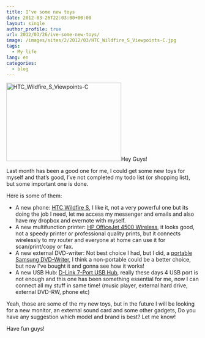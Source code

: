 ```yaml
---
title: I’ve some new toys
date: 2012-03-26T22:03:00+00:00
layout: single
author_profile: true
url: 2012/03/26/ive-some-new-toys/
image: /images/sites/2/2012/03/HTC_Wildfire_S_Viewpoints-C.jpg
tags:
  - My life
lang: en
categories: 
  - blog
---
```

[<img class="alignright size-medium wp-image-178" alt="HTC_Wildfire_S_Viewpoints-C" src="/images/2012/03/HTC_Wildfire_S_Viewpoints-C-300x205.jpg" width="300" height="205" srcset="/images/sites/2/2012/03/HTC_Wildfire_S_Viewpoints-C-300x205.jpg 300w, /images/sites/2/2012/03/HTC_Wildfire_S_Viewpoints-C-1024x702.jpg 1024w, /images/sites/2/2012/03/HTC_Wildfire_S_Viewpoints-C.jpg 1218w" sizes="(max-width: 300px) 100vw, 300px" />](/images/2012/03/HTC_Wildfire_S_Viewpoints-C.jpg)Hey Guys!

Last month has been a good one for me, I could get some new toys for myself and that’s good, I’ve not completed my todo list (or shopping list), but some important one is done.

Here is some of them:

  * A new phone: <a href="http://en.wikipedia.org/wiki/HTC_Wildfire_S" target="_blank">HTC Wildfire S</a>, I like it, not a very powerful one but its doing the job I need, let me access my messenger and emails and also have my dropbox and evernote with myself.
  * A new multifunction printer: <a href="http://www.amazon.com/HP-Officejet-Wireless-CN547A-B1H/dp/B0036TGGJG" target="_blank">HP OfficeJet 4500 Wireless</a>, it looks good, not a speedy printer or professional quality prints, but it connects wirelessly to my router and everyone at home can use it for scan/print/copy or fax.
  * A new external DVD-writer: Not best choice I had, but I did, a <a href="http://www.amazon.co.uk/Samsung-SE-208AB-Portable-External-Writer/dp/B005N2UE2O" target="_blank">portable Samsung DVD-Writer</a>, I think a non-portable could be a better choice, but now I’ve bought it and gonna see how it works!
  * A new USB Hub: <a href="http://www.dlink.com/products/?pid=149" target="_blank">D-Link 7-Port USB Hub</a>, really these days 4 USB port is not enough and this one has been something essential for me, now I can connect all my stuff in same time! (music player, external hard drive, external DVD-RW, phone etc)

Yeah, those are some of the my new toys, but in the future I will be looking for a new monitor, an external sound card and some other gadgets, Do you have any suggestion which model and brand is best? Let me know!

Have fun guys!